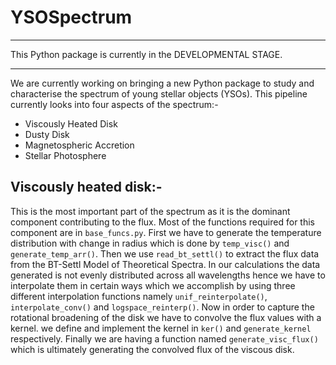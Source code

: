 # YSOSpectrum
*******************************
This Python package is currently in the DEVELOPMENTAL STAGE.
*******************************
We are currently working on bringing a new Python package to study and characterise the spectrum of young stellar objects (YSOs).
This pipeline currently looks into four aspects of the spectrum:-
- Viscously Heated Disk
- Dusty Disk
- Magnetospheric Accretion
- Stellar Photosphere

## Viscously heated disk:-
This is the most important part of the spectrum as it is the dominant component contributing to the flux. 
Most of the functions required for this component are in ```base_funcs.py```.
First we have to generate the temperature distribution with change in radius which is done by ```temp_visc()``` and ```generate_temp_arr()```.
Then we use ```read_bt_settl()``` to extract the flux data from the BT-Settl Model of Theoretical Spectra.
In our calculations the data generated is not evenly distributed across all wavelengths hence we have to interpolate them in certain ways which we accomplish by using three different interpolation functions namely ```unif_reinterpolate()```, ```interpolate_conv()``` and ```logspace_reinterp()```.
Now in order to capture the rotational broadening of the disk we have to convolve the flux values with a kernel. we define and implement the kernel in ```ker()``` and ```generate_kernel``` respectively.
Finally we are having a function named ```generate_visc_flux()``` which is ultimately generating the convolved flux of the viscous disk.
